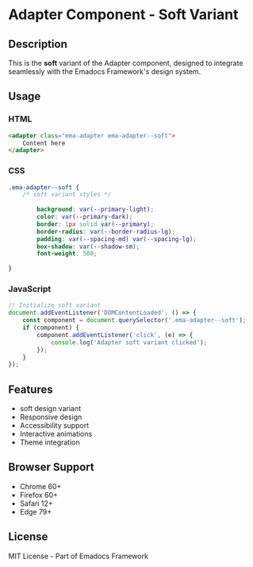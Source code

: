 # Adapter Component - Soft Variant

## Description
This is the **soft** variant of the Adapter component, designed to integrate seamlessly with the Emadocs Framework's design system.

## Usage

### HTML
```html
<adapter class="ema-adapter ema-adapter--soft">
    Content here
</adapter>
```

### CSS
```css
.ema-adapter--soft {
    /* soft variant styles */
    
        background: var(--primary-light);
        color: var(--primary-dark);
        border: 1px solid var(--primary);
        border-radius: var(--border-radius-lg);
        padding: var(--spacing-md) var(--spacing-lg);
        box-shadow: var(--shadow-sm);
        font-weight: 500;
    
}
```

### JavaScript
```javascript
// Initialize soft variant
document.addEventListener('DOMContentLoaded', () => {
    const component = document.querySelector('.ema-adapter--soft');
    if (component) {
        component.addEventListener('click', (e) => {
            console.log('Adapter soft variant clicked');
        });
    }
});
```

## Features
- soft design variant
- Responsive design
- Accessibility support
- Interactive animations
- Theme integration

## Browser Support
- Chrome 60+
- Firefox 60+
- Safari 12+
- Edge 79+

## License
MIT License - Part of Emadocs Framework
